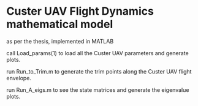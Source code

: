 # Custer UAV Flight Dynamics mathematical model 
as per the thesis, implemented in MATLAB

call Load_params(1) to load all the Custer UAV parameters and generate plots.

run Run_to_Trim.m to generate the trim points along the Custer UAV flight envelope.

run Run_A_eigs.m to see the state matrices and generate the eigenvalue plots.
 
